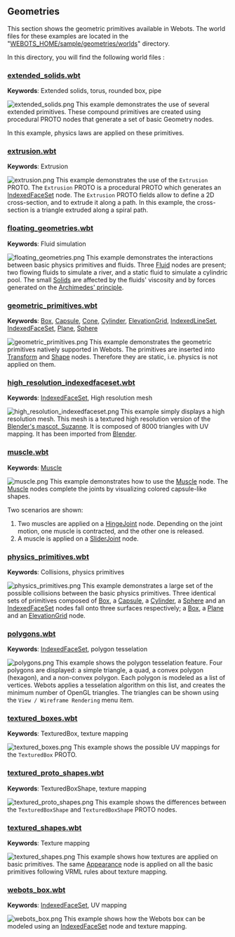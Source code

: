 ## Geometries

This section shows the geometric primitives available in Webots.
The world files for these examples are located in the "[WEBOTS\_HOME/sample/geometries/worlds](https://github.com/cyberbotics/webots/tree/released/projects/samples/geometries/worlds/)" directory.

In this directory, you will find the following world files :

### [extended\_solids.wbt](https://github.com/cyberbotics/webots/tree/released/projects/samples/geometries/worlds/extended_solids.wbt)

**Keywords**: Extended solids, torus, rounded box, pipe

![extended_solids.png](images/samples/extended_solids.thumbnail.jpg) This example demonstrates the use of several extended primitives.
These compound primitives are created using procedural PROTO nodes that generate a set of basic Geometry nodes.

In this example, physics laws are applied on these primitives.

### [extrusion.wbt](https://github.com/cyberbotics/webots/tree/released/projects/samples/geometries/worlds/extrusion.wbt)

**Keywords**: Extrusion

![extrusion.png](images/samples/extrusion.thumbnail.jpg) This example demonstrates the use of the `Extrusion` PROTO.
The `Extrusion` PROTO is a procedural PROTO which generates an [IndexedFaceSet](../reference/indexedfaceset.md) node.
The `Extrusion` PROTO fields allow to define a 2D cross-section, and to extrude it along a path.
In this example, the cross-section is a triangle extruded along a spiral path.

### [floating\_geometries.wbt](https://github.com/cyberbotics/webots/tree/released/projects/samples/geometries/worlds/floating_geometries.wbt)

**Keywords**: Fluid simulation

![floating_geometries.png](images/samples/floating_geometries.thumbnail.jpg) This example demonstrates the interactions between basic physics primitives and fluids.
Three [Fluid](../reference/fluid.md) nodes are present; two flowing fluids to simulate a river, and a static fluid to simulate a cylindric pool.
The small [Solids](../reference/solid.md) are affected by the fluids' viscosity and by forces generated on the [Archimedes' principle](https://en.wikipedia.org/wiki/Archimedes%27_principle).

### [geometric\_primitives.wbt](https://github.com/cyberbotics/webots/tree/released/projects/samples/geometries/worlds/geometric_primitives.wbt)

**Keywords**: [Box](../reference/box.md), [Capsule](../reference/capsule.md), [Cone](../reference/cone.md), [Cylinder](../reference/cylinder.md), [ElevationGrid](../reference/elevationgrid.md), [IndexedLineSet](../reference/indexedlineset.md), [IndexedFaceSet](../reference/indexedfaceset.md), [Plane](../reference/plane.md), [Sphere](../reference/sphere.md)

![geometric_primitives.png](images/samples/geometric_primitives.thumbnail.jpg) This example demonstrates the geometric primitives natively supported in Webots.
The primitives are inserted into [Transform](../reference/transform.md) and [Shape](../reference/shape.md) nodes.
Therefore they are static, i.e. physics is not applied on them.

### [high\_resolution\_indexedfaceset.wbt](https://github.com/cyberbotics/webots/tree/released/projects/samples/geometries/worlds/high_resolution_indexedfaceset.wbt)

**Keywords**: [IndexedFaceSet](../reference/indexedfaceset.md), High resolution mesh

![high_resolution_indexedfaceset.png](images/samples/high_resolution_indexedfaceset.thumbnail.jpg) This example simply displays a high resolution mesh.
This mesh is a textured high resolution version of the [Blender's mascot, Suzanne](https://en.wikipedia.org/wiki/Blender_(software)#Suzanne).
It is composed of 8000 triangles with UV mapping.
It has been imported from [Blender](https://www.blender.org/).

### [muscle.wbt](https://github.com/cyberbotics/webots/tree/released/projects/samples/geometries/worlds/muscle.wbt)

**Keywords**: [Muscle](../reference/muscle.md)

![muscle.png](images/samples/muscle.thumbnail.jpg) This example demonstrates how to use the [Muscle](../reference/muscle.md) node.
The [Muscle](../reference/muscle.md) nodes complete the joints by visualizing colored capsule-like shapes.

Two scenarios are shown:

1. Two muscles are applied on a [HingeJoint](../reference/hingejoint.md) node.
Depending on the joint motion, one muscle is contracted, and the other one is released.
2. A muscle is applied on a [SliderJoint](../reference/sliderjoint.md) node.

### [physics\_primitives.wbt](https://github.com/cyberbotics/webots/tree/released/projects/samples/geometries/worlds/physics_primitives.wbt)

**Keywords**: Collisions, physics primitives

![physics_primitives.png](images/samples/physics_primitives.thumbnail.jpg) This example demonstrates a large set of the possible collisions between the basic physics primitives.
Three identical sets of primitives composed of [Box](../reference/box.md), a [Capsule](../reference/capsule.md), a [Cylinder](../reference/cylinder.md), a [Sphere](../reference/sphere.md) and an [IndexedFaceSet](../reference/indexedfaceset.md) nodes fall onto three surfaces respectively; a [Box](../reference/box.md), a [Plane](../reference/plane.md) and an [ElevationGrid](../reference/elevationgrid.md) node.

### [polygons.wbt](https://github.com/cyberbotics/webots/tree/released/projects/samples/geometries/worlds/polygons.wbt)

**Keywords**: [IndexedFaceSet](../reference/indexedfaceset.md), polygon tesselation

![polygons.png](images/samples/polygons.thumbnail.jpg) This example shows the polygon tesselation feature.
Four polygons are displayed: a simple triangle, a quad, a convex polygon (hexagon), and a non-convex polygon.
Each polygon is modeled as a list of vertices.
Webots applies a tesselation algorithm on this list, and creates the minimum number of OpenGL triangles.
The triangles can be shown using the `View / Wireframe Rendering` menu item.

### [textured\_boxes.wbt](https://github.com/cyberbotics/webots/tree/released/projects/samples/geometries/worlds/textured_boxes.wbt)

**Keywords**: TexturedBox, texture mapping

![textured_boxes.png](images/samples/textured_boxes.thumbnail.jpg) This example shows the possible UV mappings for the `TexturedBox` PROTO.

### [textured\_proto\_shapes.wbt](https://github.com/cyberbotics/webots/tree/released/projects/samples/geometries/worlds/textured_proto_shapes.wbt)

**Keywords**: TexturedBoxShape, texture mapping

![textured_proto_shapes.png](images/samples/textured_proto_shapes.thumbnail.jpg) This example shows the differences between the `TexturedBoxShape` and `TexturedBoxShape` PROTO nodes.

### [textured\_shapes.wbt](https://github.com/cyberbotics/webots/tree/released/projects/samples/geometries/worlds/textured_shapes.wbt)

**Keywords**: Texture mapping

![textured_shapes.png](images/samples/textured_shapes.thumbnail.jpg) This example shows how textures are applied on basic primitives.
The same [Appearance](../reference/appearance.md) node is applied on all the basic primitives following VRML rules about texture mapping.

### [webots\_box.wbt](https://github.com/cyberbotics/webots/tree/released/projects/samples/geometries/worlds/webots_box.wbt)

**Keywords**: [IndexedFaceSet](../reference/indexedfaceset.md), UV mapping

![webots_box.png](images/samples/webots_box.thumbnail.jpg) This example shows how the Webots box can be modeled using an [IndexedFaceSet](../reference/indexedfaceset.md) node and texture mapping.
